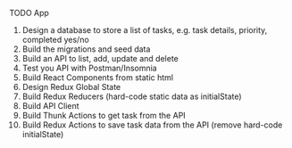 TODO App

1.  Design a database to store a list of tasks, e.g. task details, priority, completed yes/no
1.  Build the migrations and seed data
1.  Build an API to list, add, update and delete
1.  Test you API with Postman/Insomnia
1.  Build React Components from static html
1.  Design Redux Global State
1.  Build Redux Reducers (hard-code static data as initialState)
1.  Build API Client
1.  Build Thunk Actions to get task from the API 
1.  Build Redux Actions to save task data from the API (remove hard-code initialState)
